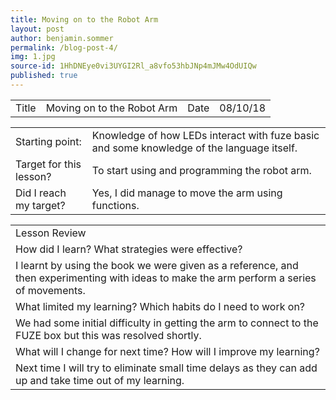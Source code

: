 ```yaml
---
title: Moving on to the Robot Arm
layout: post
author: benjamin.sommer
permalink: /blog-post-4/
img: 1.jpg
source-id: 1HhDNEye0vi3UYGI2Rl_a8vfo53hbJNp4mJMw4OdUIQw
published: true
---
```

<table>
  <tr>
    <td>Title</td>
    <td>Moving on to the Robot Arm</td>
    <td>Date</td>
    <td>08/10/18</td>
  </tr>
</table>


<table>
  <tr>
    <td>Starting point:</td>
    <td>Knowledge of how LEDs interact with fuze basic and some knowledge of the language itself.</td>
  </tr>
  <tr>
    <td>Target for this lesson?</td>
    <td>To start using and programming the robot arm.</td>
  </tr>
  <tr>
    <td>Did I reach my target? </td>
    <td>Yes, I did manage to move the arm using functions.</td>
  </tr>
</table>


<table>
  <tr>
    <td>Lesson Review</td>
  </tr>
  <tr>
    <td>How did I learn? What strategies were effective? </td>
  </tr>
  <tr>
    <td>I learnt by using the book we were given as a reference, and then experimenting with ideas to make the arm perform a series of movements.</td>
  </tr>
  <tr>
    <td>What limited my learning? Which habits do I need to work on? </td>
  </tr>
  <tr>
    <td>We had some initial difficulty in getting the arm to connect to the FUZE box but this was resolved shortly.</td>
  </tr>
  <tr>
    <td>What will I change for next time? How will I improve my learning?</td>
  </tr>
  <tr>
    <td>Next time I will try to eliminate small time delays as they can add up and take time out of my learning.</td>
  </tr>
</table>


